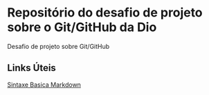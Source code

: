 # Repositório do desafio de projeto sobre o Git/GitHub da Dio
Desafio de projeto sobre Git/GitHub

## Links Úteis
[Sintaxe Basica Markdown](https://www.markdownguide.org/basic-syntax/)
